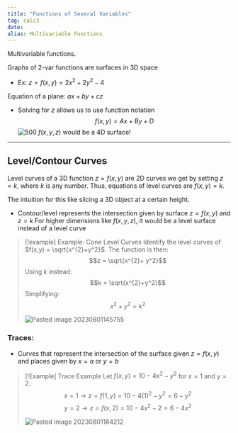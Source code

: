 ```yaml
---
title: "Functions of Several Variables"
tag: calc3
date: 
alias: Multivariable Functions
---
```


Multivariable functions.

Graphs of 2-var functions are surfaces in 3D space
- Ex: $z = f(x,y) = 2x^{2}+ 2y^{2} - 4$

Equation of a plane: $ax + by + cz$
- Solving for $z$ allows us to use function notation $$f(x,y) = Ax+By+D$$
![ 500](Pasted%20image%2020230801144947.png%20)
$f(x,y,z)$ would be a 4D surface!

---
## Level/Contour Curves

Level curves of a 3D function $z = f(x,y)$ are 2D curves we get by setting $z=k$, where $k$ is any number. Thus, equations of level curves are $f(x,y) = k$.

The intuition for this like slicing a 3D object at a certain height.
- Contour/level represents the intersection given by surface $z = f(x,y)$ and $z=k$
For higher dimensions like $f(x,y,z)$, it would be a level surface instead of a level curve

>[!example] Example: Cone Level Curves
>Identify the level curves of $f(x,y) = \sqrt{x^{2}+y^2}$.
>The function is then:
>$$z = \sqrt{x^{2}+ y^2}$$
>Using $k$ instead:
>$$k = \sqrt{x^{2}+y^2}$$
>Simplifying:
>$$x^{2} + y^{2}= k^2$$
>
>![Pasted image 20230801145755](Calculus/attachments/Pasted%20image%2020230801145755.png)


### Traces:
- Curves that represent the intersection of the surface given $z=f(x,y)$ and places given by $x=a$ or $y=b$

>[!Example] Trace Example
>Let $f(x,y) = 10 - 4x^{2} - y^{2}$ for $x=1$ and $y=2$.
>$$x = 1 \longrightarrow z = f(1,y) = 10 - 4(1)^{2}- y^{2}= 6-y^2$$
>$$y=2 \longrightarrow z = f(x,2) = 10-4x^{2}-2 = 6-4x^2$$
>
>![Pasted image 20230801184212](Calculus/attachments/Pasted%20image%2020230801184212.png)

